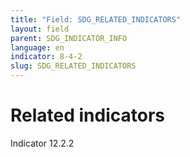 ```yaml
---
title: "Field: SDG_RELATED_INDICATORS"
layout: field
parent: SDG_INDICATOR_INFO
language: en
indicator: 8-4-2
slug: SDG_RELATED_INDICATORS
---
```

# Related indicators

Indicator 12.2.2